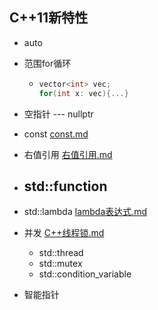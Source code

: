## C++11新特性

- auto

- 范围for循环

  - ```c++
    vector<int> vec;
    for(int x: vec){...}
    ```

- 空指针 --- nullptr

- const   [const.md](C++11\const.md) 
- 右值引用   [右值引用.md](C++11\右值引用.md) 
- std::function
  - 
- std::lambda   [lambda表达式.md](C++11\lambda表达式.md) 
- 并发    [C++线程锁.md](C++11\C++线程锁.md) 
  - std::thread
  - std::mutex
  - std::condition_variable

- 智能指针